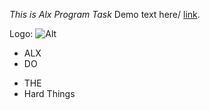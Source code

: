 *This is Alx Program Task*
Demo text here/
[link](https://mohamedkadi.com "Mohamed KADI website").

Logo: ![Alt](https://mohamedkadi.com/assets/img/logo-dark.png "Title")


* ALX
* DO 
- THE 
- Hard Things

